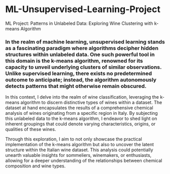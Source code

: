 # ML-Unsupervised-Learning-Project
ML Project: Patterns in Unlabeled Data: Exploring Wine Clustering with k-means Algorithm

### In the realm of machine learning, unsupervised learning stands as a fascinating paradigm where algorithms decipher hidden structures within unlabeled data. One such powerful tool in this domain is the k-means algorithm, renowned for its capacity to unveil underlying clusters of similar observations. Unlike supervised learning, there exists no predetermined outcome to anticipate; instead, the algorithm autonomously detects patterns that might otherwise remain obscured.

In this context, I delve into the realm of wine classification, leveraging the k-means algorithm to discern distinctive types of wines within a dataset. The dataset at hand encapsulates the results of a comprehensive chemical analysis of wines originating from a specific region in Italy. By subjecting this unlabeled data to the k-means algorithm, I endeavor to shed light on inherent groupings that could denote varying characteristics, origins, or qualities of these wines.

Through this exploration, I aim to not only showcase the practical implementation of the k-means algorithm but also to uncover the latent structure within the Italian wine dataset. This analysis could potentially unearth valuable insights for sommeliers, winemakers, or enthusiasts, allowing for a deeper understanding of the relationships between chemical composition and wine types.
